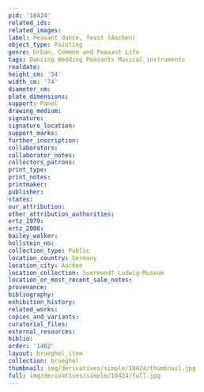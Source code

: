 ```yaml
---
pid: '18424'
related_ids: 
related_images: 
label: Peasant dance, feast (Aachen)
object_type: Painting
genre: Urban, Common and Peasant Life
tags: Dancing Wedding Peasants Musical_instruments
realdate: 
height_cm: '54'
width_cm: '74'
diameter_cm: 
plate_dimensions: 
support: Panel
drawing_medium: 
signature: 
signature_location: 
support_marks: 
further_inscription: 
collaborators: 
collaborator_notes: 
collectors_patrons: 
print_type: 
print_notes: 
printmaker: 
publisher: 
states: 
our_attribution: 
other_attribution_authorities: 
ertz_1979: 
ertz_2008: 
bailey_walker: 
hollstein_no: 
collection_type: Public
location_country: Germany
location_city: Aachen
location_collection: Suermondt-Ludwig-Museum
location_or_most_recent_sale_notes: 
provenance: 
bibliography: 
exhibition_history: 
related_works: 
copies_and_variants: 
curatorial_files: 
external_resources: 
biblio: 
order: '1462'
layout: brueghel_item
collection: brueghel
thumbnail: img/derivatives/simple/18424/thumbnail.jpg
full: img/derivatives/simple/18424/full.jpg
---
```

